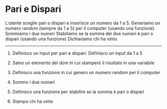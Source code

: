# Pari e Dispari
L’utente sceglie pari o dispari e inserisce un numero da 1 a 5.
Generiamo un numero random (sempre da 1 a 5) per il computer (usando una funzione).
Sommiamo i due numeri
Stabiliamo se la somma dei due numeri è pari o dispari (usando una funzione)
Dichiariamo chi ha vinto.

***

1. Definisco un input per pari e dispari. Definisco un input da 1 a 5

2. Salvo un elemento del dom in cui stamperò il risultato in una variabile 

3. Definisco una funzione in cui genero un numero random per il computer

4. Sommo i due numeri 

5. Definisco una funzione per stabilire se la somma è pari o dispari

6. Stampo chi ha vinto